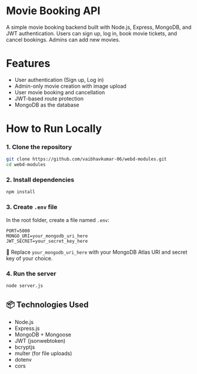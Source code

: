 # Movie Booking API

A simple movie booking backend built with Node.js, Express, MongoDB, and JWT authentication. Users can sign up, log in, book movie tickets, and cancel bookings. Admins can add new movies.

# Features
- User authentication (Sign up, Log in)
- Admin-only movie creation with image upload
- User movie booking and cancellation
- JWT-based route protection
- MongoDB as the database

# How to Run Locally

### 1. Clone the repository

```bash
git clone https://github.com/vaibhavkumar-06/webd-modules.git
cd webd-modules
```

### 2. Install dependencies

```bash
npm install
```

### 3. Create `.env` file

In the root folder, create a file named `.env`:

```
PORT=5000
MONGO_URI=your_mongodb_uri_here
JWT_SECRET=your_secret_key_here
```

🔐 Replace `your_mongodb_uri_here` with your MongoDB Atlas URI and secret key of your choice.

### 4. Run the server

```bash
node server.js
```

## 📦 Technologies Used
- Node.js
- Express.js
- MongoDB + Mongoose
- JWT (jsonwebtoken)
- bcryptjs
- multer (for file uploads)
- dotenv
- cors
